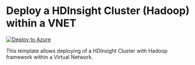 # Deploy a HDInsight Cluster (Hadoop) within a VNET


[![Deploy to Azure](https://aka.ms/deploytoazurebutton)](https://portal.azure.com/#create/Microsoft.Template/uri/https%3A%2F%2Fraw.githubusercontent.com%2Fmehul-birari%2Fsample-arm-templates%2Fmaster%2Fvnet-with-hadoop-hdinsight%2Fazuredeploy.json)  

This template allows deploying of a HDInsight Cluster with Hadoop framework within a Virtual Network. 

